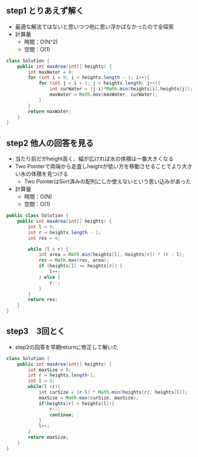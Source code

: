 ## step1 とりあえず解く
- 最適な解法ではないと思いつつ他に思い浮かばなかったので全探索
- 計算量
  - 時間：O(N^2)
  - 空間：O(1)

```java
class Solution {
    public int maxArea(int[] heights) {
        int maxWater = 0;
        for (int i = 0; i < heights.length - 1; i++){
            for (int j = i + 1; j < heights.length; j++){
                int curWater = (j-i)*Math.min(heights[i],heights[j]);
                maxWater = Math.max(maxWater, curWater);    
            }
        }
        return maxWater;
    }
}
```


## step2 他人の回答を見る
- 当たり前だがheight高く、幅が広ければ水の体積は一番大きくなる
- Two Pointerで両端から走査しheightが低い方を移動させることでより大きい水の体積を見つける
  - Two PointerはSort済みの配列にしか使えないという思い込みがあった
- 計算量
  - 時間：O(N)
  - 空間：O(1)

```java
public class Solution {
    public int maxArea(int[] heights) {
        int l = 0;
        int r = heights.length - 1;
        int res = 0;

        while (l < r) {
            int area = Math.min(heights[l], heights[r]) * (r - l);
            res = Math.max(res, area);
            if (heights[l] <= heights[r]) {
                l++;
            } else {
                r--;
            }
        }
        return res;
    }
}
```

## step3　3回とく
- step2の回答を早期returnに修正して解いた

```java
class Solution {
    public int maxArea(int[] heights) {
        int maxSize = 0;
        int r = heights.length-1;
        int l = 0;
        while(l <r){
            int curSize = (r-l) * Math.min(heights[r], heights[l]);
            maxSize = Math.max(curSize, maxSize);
            if(heights[r] < heights[l]){
                r--;
                continue;
            }
            l++;
        }
        return maxSize;
    }
}

```